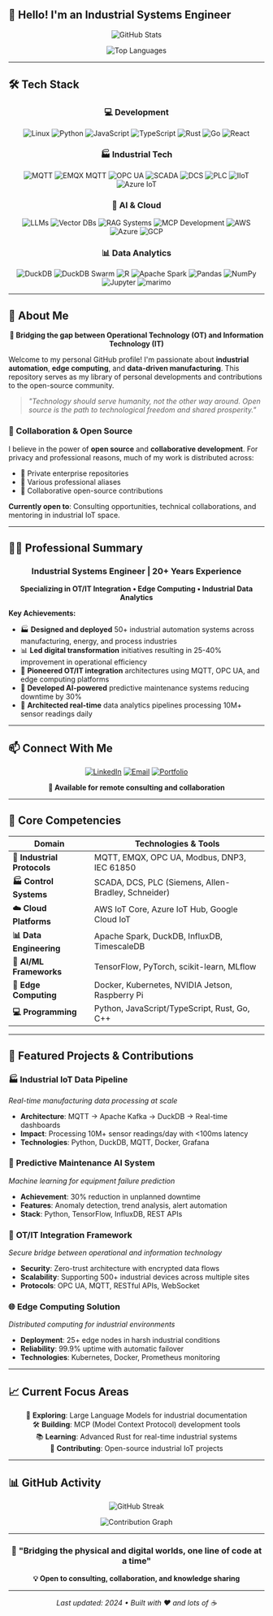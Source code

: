## 👋 Hello! I'm an Industrial Systems Engineer

<div align="center">

![GitHub Stats](https://github-readme-stats.vercel.app/api?username=mostrub&show_icons=true&theme=dark&count_private=true)

![Top Languages](https://github-readme-stats.vercel.app/api/top-langs/?username=mostrub&layout=compact&theme=dark)

</div>

---

## 🛠️ Tech Stack

<div align="center">

### 💻 Development
![Linux](https://img.shields.io/badge/Linux-FCC624?style=for-the-badge&logo=linux&logoColor=black) 
![Python](https://img.shields.io/badge/Python-80FF80?style=for-the-badge&logo=python&logoColor=black) 
![JavaScript](https://img.shields.io/badge/JavaScript-F7DF1E?style=for-the-badge&logo=javascript&logoColor=black) 
![TypeScript](https://img.shields.io/badge/TypeScript-007ACC?style=for-the-badge&logo=typescript&logoColor=white) 
![Rust](https://img.shields.io/badge/Rust-CE422B?style=for-the-badge&logo=rust&logoColor=white) 
![Go](https://img.shields.io/badge/Go-00ADD8?style=for-the-badge&logo=go&logoColor=white) 
![React](https://img.shields.io/badge/React-61DAFB?style=for-the-badge&logo=react&logoColor=black)

### 🏭 Industrial Tech
![MQTT](https://img.shields.io/badge/MQTT-FFCA80?style=for-the-badge&logo=mqtt) 
![EMQX MQTT](https://img.shields.io/badge/EMQX_MQTT-FF9580?style=for-the-badge&logo=mqtt) 
![OPC UA](https://img.shields.io/badge/OPC_UA-8AFF80?style=for-the-badge) 
![SCADA](https://img.shields.io/badge/SCADA-9580FF?style=for-the-badge) 
![DCS](https://img.shields.io/badge/DCS-FF80BF?style=for-the-badge) 
![PLC](https://img.shields.io/badge/PLC-80FFEA?style=for-the-badge) 
![IIoT](https://img.shields.io/badge/IIoT-FFFF80?style=for-the-badge) 
![Azure IoT](https://img.shields.io/badge/Azure_IoT-0078D4?style=for-the-badge&logo=microsoft-azure)

### 🤖 AI & Cloud
![LLMs](https://img.shields.io/badge/LLMs-FF9580?style=for-the-badge) 
![Vector DBs](https://img.shields.io/badge/Vector_DBs-9580FF?style=for-the-badge) 
![RAG Systems](https://img.shields.io/badge/RAG_Systems-FF80BF?style=for-the-badge) 
![MCP Development](https://img.shields.io/badge/MCP_Development-80FFEA?style=for-the-badge) 
![AWS](https://img.shields.io/badge/AWS-FF9900?style=for-the-badge&logo=amazon-aws&logoColor=white) 
![Azure](https://img.shields.io/badge/Azure-0078D4?style=for-the-badge&logo=microsoft-azure&logoColor=white) 
![GCP](https://img.shields.io/badge/GCP-4285F4?style=for-the-badge&logo=google-cloud&logoColor=white)

### 📊 Data Analytics
![DuckDB](https://img.shields.io/badge/DuckDB-FFFF80?style=for-the-badge) 
![DuckDB Swarm](https://img.shields.io/badge/DuckDB_Swarm-FFCA80?style=for-the-badge) 
![R](https://img.shields.io/badge/R-276DC3?style=for-the-badge&logo=r&logoColor=white) 
![Apache Spark](https://img.shields.io/badge/Apache_Spark-E25A1C?style=for-the-badge&logo=apache-spark&logoColor=white) 
![Pandas](https://img.shields.io/badge/Pandas-150458?style=for-the-badge&logo=pandas&logoColor=white) 
![NumPy](https://img.shields.io/badge/NumPy-013243?style=for-the-badge&logo=numpy&logoColor=white) 
![Jupyter](https://img.shields.io/badge/Jupyter-F37626?style=for-the-badge&logo=jupyter&logoColor=white) 
![marimo](https://img.shields.io/badge/marimo-80FFEA?style=for-the-badge)

</div>

---

## 🌟 About Me

<div align="center">

**🔌 Bridging the gap between Operational Technology (OT) and Information Technology (IT)**

</div>

Welcome to my personal GitHub profile! I'm passionate about **industrial automation**, **edge computing**, and **data-driven manufacturing**. This repository serves as my library of personal developments and contributions to the open-source community.

> *"Technology should serve humanity, not the other way around. Open source is the path to technological freedom and shared prosperity."*

### 🤝 Collaboration & Open Source
I believe in the power of **open source** and **collaborative development**. For privacy and professional reasons, much of my work is distributed across:
- 🏢 Private enterprise repositories  
- 👤 Various professional aliases  
- 🤝 Collaborative open-source contributions  

**Currently open to**: Consulting opportunities, technical collaborations, and mentoring in industrial IoT space.

---

## 👨‍💼 Professional Summary

<div align="center">

### **Industrial Systems Engineer | 20+ Years Experience**
**Specializing in OT/IT Integration • Edge Computing • Industrial Data Analytics**

</div>

**Key Achievements:**
- 🏭 **Designed and deployed** 50+ industrial automation systems across manufacturing, energy, and process industries
- 📊 **Led digital transformation** initiatives resulting in 25-40% improvement in operational efficiency  
- 🔗 **Pioneered OT/IT integration** architectures using MQTT, OPC UA, and edge computing platforms
- 🤖 **Developed AI-powered** predictive maintenance systems reducing downtime by 30%
- 🎯 **Architected real-time** data analytics pipelines processing 10M+ sensor readings daily

---

## 📫 Connect With Me

<div align="center">

[![LinkedIn](https://img.shields.io/badge/LinkedIn-0077B5?style=for-the-badge&logo=linkedin&logoColor=white)](https://linkedin.com/in/your-profile)
[![Email](https://img.shields.io/badge/Email-D14836?style=for-the-badge&logo=gmail&logoColor=white)](mailto:mostrub@gmail.com)
[![Portfolio](https://img.shields.io/badge/Portfolio-000000?style=for-the-badge&logo=About.me&logoColor=white)](#)

**📍 Available for remote consulting and collaboration**

</div>

---

## 🎯 Core Competencies

<div align="center">

| **Domain** | **Technologies & Tools** |
|------------|--------------------------|
| **🔧 Industrial Protocols** | MQTT, EMQX, OPC UA, Modbus, DNP3, IEC 61850 |
| **🏭 Control Systems** | SCADA, DCS, PLC (Siemens, Allen-Bradley, Schneider) |
| **☁️ Cloud Platforms** | AWS IoT Core, Azure IoT Hub, Google Cloud IoT |
| **📊 Data Engineering** | Apache Spark, DuckDB, InfluxDB, TimescaleDB |
| **🤖 AI/ML Frameworks** | TensorFlow, PyTorch, scikit-learn, MLflow |
| **🔌 Edge Computing** | Docker, Kubernetes, NVIDIA Jetson, Raspberry Pi |
| **💻 Programming** | Python, JavaScript/TypeScript, Rust, Go, C++ |

</div>

---

## 🚀 Featured Projects & Contributions

### 🏭 **Industrial IoT Data Pipeline**
*Real-time manufacturing data processing at scale*
- **Architecture**: MQTT → Apache Kafka → DuckDB → Real-time dashboards
- **Impact**: Processing 10M+ sensor readings/day with <100ms latency
- **Technologies**: Python, DuckDB, MQTT, Docker, Grafana

### 🤖 **Predictive Maintenance AI System**
*Machine learning for equipment failure prediction*
- **Achievement**: 30% reduction in unplanned downtime
- **Features**: Anomaly detection, trend analysis, alert automation
- **Stack**: Python, TensorFlow, InfluxDB, REST APIs

### 🔗 **OT/IT Integration Framework**
*Secure bridge between operational and information technology*
- **Security**: Zero-trust architecture with encrypted data flows
- **Scalability**: Supporting 500+ industrial devices across multiple sites  
- **Protocols**: OPC UA, MQTT, RESTful APIs, WebSocket

### 🌐 **Edge Computing Solution**
*Distributed computing for industrial environments*
- **Deployment**: 25+ edge nodes in harsh industrial conditions
- **Reliability**: 99.9% uptime with automatic failover
- **Technologies**: Kubernetes, Docker, Prometheus monitoring

---

## 📈 Current Focus Areas

<div align="center">

🔬 **Exploring**: Large Language Models for industrial documentation  
🛠️ **Building**: MCP (Model Context Protocol) development tools  
📚 **Learning**: Advanced Rust for real-time industrial systems  
🤝 **Contributing**: Open-source industrial IoT projects  

</div>

---

## 📊 GitHub Activity

<div align="center">

![GitHub Streak](https://github-readme-streak-stats.herokuapp.com/?user=mostrub&theme=dark)

![Contribution Graph](https://github-readme-activity-graph.vercel.app/graph?username=mostrub&theme=react-dark)

</div>

---

<div align="center">

### 🎯 "Bridging the physical and digital worlds, one line of code at a time"

**💡 Open to consulting, collaboration, and knowledge sharing**

---

*Last updated: 2024 • Built with ❤️ and lots of ☕*

</div>
